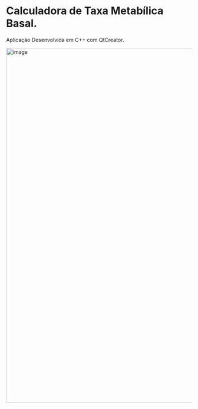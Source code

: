 # Calculadora de Taxa Metabílica Basal.

Aplicação Desenvolvida em C++ com QtCreator.

<img width="960" alt="image" src="https://user-images.githubusercontent.com/101942554/188003278-750855a9-c496-4e3f-9fdb-d681ea18d684.png">

